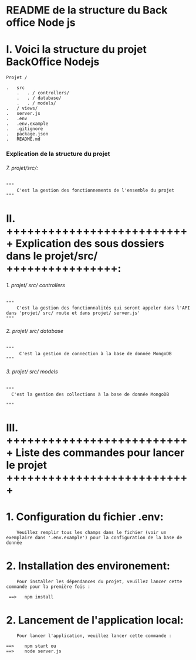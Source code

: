 # README de la structure du  Back office Node js

# I. Voici la structure du projet BackOffice Nodejs 
    
    Projet /
   
    .   src 
        .   . / controllers/
        .   . / database/
        .   . / models/
    .   / views/
    .   server.js
    .   .env
    .   .env.example
    .   .gitignore
    .   package.json
    .   README.md


###  Explication de la structure du projet 

 
 ###### 7.  projet/src/:

    """
        C'est la gestion des fonctionnements de l'ensemble du projet
    """    

# II. +++++++++++++++++++++++++++ Explication des sous dossiers dans le projet/src/ ++++++++++++++++:


 ###### 1. projet/ src/ controllers

    """
        C'est la gestion des fonctionnalités qui seront appeler dans l'API dans 'projet/ src/ route et dans projet/ server.js'
    """

  ###### 2. projet/ src/ database

    """
         C'est la gestion de connection à la base de donnée MongoDB
    """

  ###### 3. projet/ src/ models

    """
      C'est la gestion des collections à la base de donnée MongoDB

    """




# III. +++++++++++++++++++++++++++ Liste des commandes pour lancer le projet +++++++++++++++++++++++++++


  #  1. Configuration du fichier .env:
    
        Veuillez remplir tous les champs dans le fichier (voir un exemplaire dans '.env.example') pour la configuration de la base de donnée

 #  2. Installation des environement:

        Pour installer les dépendances du projet, veuillez lancer cette commande pour la première fois :

     ==>   npm install  

 #  2. Lancement de l'application local:

        Pour lancer l'application, veuillez lancer cette commande :

    ==>    npm start ou 
    ==>    node server.js
